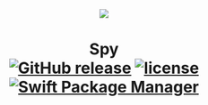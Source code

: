 <div align="center"><img src="Assets/" width="" /></div>
<h1 align="center">
  <b>Spy</b>
  <br>
  <a href="https://github.com/jasonnam/Spy/releases"><img src="https://img.shields.io/github/release/jasonnam/Spy.svg" alt="GitHub release" /></a>
  <a href="https://github.com/jasonnam/Spy/blob/master/LICENSE"><img src="https://img.shields.io/github/license/mashape/apistatus.svg" alt="license" /></a>
  <a href="https://swift.org/package-manager"><img src="https://img.shields.io/badge/Swift%20PM-compatible-orange.svg" alt="Swift Package Manager" /></a>
</h1>
